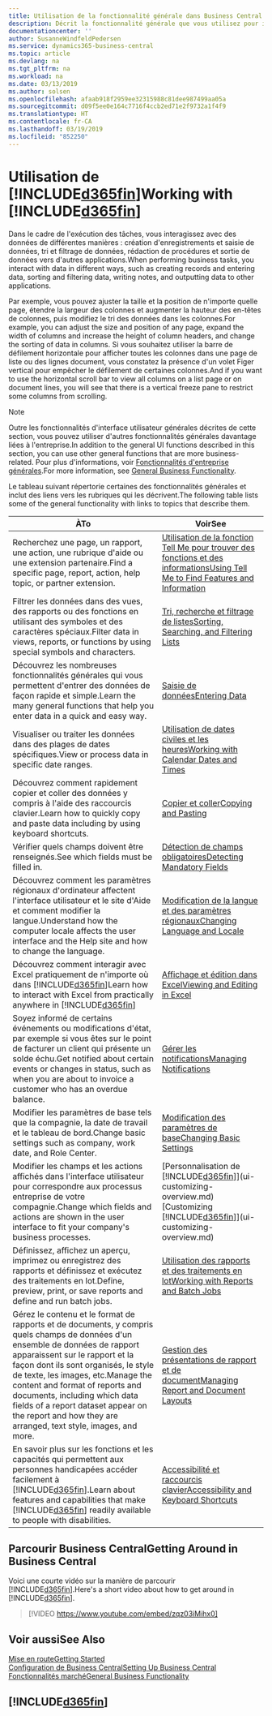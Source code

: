 ```yaml
---
title: Utilisation de la fonctionnalité générale dans Business Central | Microsoft Docs
description: Décrit la fonctionnalité générale que vous utilisez pour interagir avec des données dans Business Central, par exemple entrer les valeurs, trier les données, et modifier les vues.
documentationcenter: ''
author: SusanneWindfeldPedersen
ms.service: dynamics365-business-central
ms.topic: article
ms.devlang: na
ms.tgt_pltfrm: na
ms.workload: na
ms.date: 03/13/2019
ms.author: solsen
ms.openlocfilehash: afaab918f2959ee32315988c81dee987499aa05a
ms.sourcegitcommit: d09f5ee0e164c7716f4ccb2ed71e2f9732a1f4f9
ms.translationtype: HT
ms.contentlocale: fr-CA
ms.lasthandoff: 03/19/2019
ms.locfileid: "852250"
---
```

# <a name="working-with-included365finincludesd365finmdmd"></a><span data-ttu-id="716cc-103">Utilisation de [!INCLUDE[d365fin](includes/d365fin_md.md)]</span><span class="sxs-lookup"><span data-stu-id="716cc-103">Working with [!INCLUDE[d365fin](includes/d365fin_md.md)]</span></span>
<span data-ttu-id="716cc-104">Dans le cadre de l'exécution des tâches, vous interagissez avec des données de différentes manières : création d'enregistrements et saisie de données, tri et filtrage de données, rédaction de procédures et sortie de données vers d'autres applications.</span><span class="sxs-lookup"><span data-stu-id="716cc-104">When performing business tasks, you interact with data in different ways, such as creating records and entering data, sorting and filtering data, writing notes, and outputting data to other applications.</span></span>

<span data-ttu-id="716cc-105">Par exemple, vous pouvez ajuster la taille et la position de n'importe quelle page, étendre la largeur des colonnes et augmenter la hauteur des en-têtes de colonnes, puis modifiez le tri des données dans les colonnes.</span><span class="sxs-lookup"><span data-stu-id="716cc-105">For example, you can adjust the size and position of any page, expand the width of columns and increase the height of column headers, and change the sorting of data in columns.</span></span> <span data-ttu-id="716cc-106">Si vous souhaitez utiliser la barre de défilement horizontale pour afficher toutes les colonnes dans une page de liste ou des lignes document, vous constatez la présence d'un volet Figer vertical pour empêcher le défilement de certaines colonnes.</span><span class="sxs-lookup"><span data-stu-id="716cc-106">And if you want to use the horizontal scroll bar to view all columns on a list page or on document lines, you will see that there is a vertical freeze pane to restrict some columns from scrolling.</span></span>

> [!NOTE]
> <span data-ttu-id="716cc-107">Outre les fonctionnalités d'interface utilisateur générales décrites de cette section, vous pouvez utiliser d'autres fonctionnalités générales davantage liées à l'entreprise.</span><span class="sxs-lookup"><span data-stu-id="716cc-107">In addition to the general UI functions described in this section, you can use other general functions that are more business-related.</span></span> <span data-ttu-id="716cc-108">Pour plus d'informations, voir [Fonctionnalités d'entreprise générales](ui-across-business-areas.md).</span><span class="sxs-lookup"><span data-stu-id="716cc-108">For more information, see [General Business Functionality](ui-across-business-areas.md).</span></span>

<span data-ttu-id="716cc-109">Le tableau suivant répertorie certaines des fonctionnalités générales et inclut des liens vers les rubriques qui les décrivent.</span><span class="sxs-lookup"><span data-stu-id="716cc-109">The following table lists some of the general functionality with links to topics that describe them.</span></span>

| <span data-ttu-id="716cc-110">À</span><span class="sxs-lookup"><span data-stu-id="716cc-110">To</span></span> | <span data-ttu-id="716cc-111">Voir</span><span class="sxs-lookup"><span data-stu-id="716cc-111">See</span></span> |
| --- | --- |
| <span data-ttu-id="716cc-112">Recherchez une page, un rapport, une action, une rubrique d'aide ou une extension partenaire.</span><span class="sxs-lookup"><span data-stu-id="716cc-112">Find a specific page, report, action, help topic, or partner extension.</span></span> |[<span data-ttu-id="716cc-113">Utilisation de la fonction Tell Me pour trouver des fonctions et des informations</span><span class="sxs-lookup"><span data-stu-id="716cc-113">Using Tell Me to Find Features and Information</span></span>](ui-search.md) |
| <span data-ttu-id="716cc-114">Filtrer les données dans des vues, des rapports ou des fonctions en utilisant des symboles et des caractères spéciaux.</span><span class="sxs-lookup"><span data-stu-id="716cc-114">Filter data in views, reports, or functions by using special symbols and characters.</span></span> |[<span data-ttu-id="716cc-115">Tri, recherche et filtrage de listes</span><span class="sxs-lookup"><span data-stu-id="716cc-115">Sorting, Searching, and Filtering Lists</span></span>](ui-enter-criteria-filters.md) |
|<span data-ttu-id="716cc-116">Découvrez les nombreuses fonctionnalités générales qui vous permettent d'entrer des données de façon rapide et simple.</span><span class="sxs-lookup"><span data-stu-id="716cc-116">Learn the many general functions that help you enter data in a quick and easy way.</span></span>|[<span data-ttu-id="716cc-117">Saisie de données</span><span class="sxs-lookup"><span data-stu-id="716cc-117">Entering Data</span></span>](ui-enter-data.md)|
| <span data-ttu-id="716cc-118">Visualiser ou traiter les données dans des plages de dates spécifiques.</span><span class="sxs-lookup"><span data-stu-id="716cc-118">View or process data in specific date ranges.</span></span> |[<span data-ttu-id="716cc-119">Utilisation de dates civiles et les heures</span><span class="sxs-lookup"><span data-stu-id="716cc-119">Working with Calendar Dates and Times</span></span>](ui-enter-date-ranges.md) |
|<span data-ttu-id="716cc-120">Découvrez comment rapidement copier et coller des données y compris à l'aide des raccourcis clavier.</span><span class="sxs-lookup"><span data-stu-id="716cc-120">Learn how to quickly copy and paste data including by using keyboard shortcuts.</span></span>|[<span data-ttu-id="716cc-121">Copier et coller</span><span class="sxs-lookup"><span data-stu-id="716cc-121">Copying and Pasting</span></span>](ui-copy-paste.md)|
| <span data-ttu-id="716cc-122">Vérifier quels champs doivent être renseignés.</span><span class="sxs-lookup"><span data-stu-id="716cc-122">See which fields must be filled in.</span></span> |[<span data-ttu-id="716cc-123">Détection de champs obligatoires</span><span class="sxs-lookup"><span data-stu-id="716cc-123">Detecting Mandatory Fields</span></span>](ui-mandatory-fields.md) |
|<span data-ttu-id="716cc-124">Découvrez comment les paramètres régionaux d'ordinateur affectent l'interface utilisateur et le site d'Aide et comment modifier la langue.</span><span class="sxs-lookup"><span data-stu-id="716cc-124">Understand how the computer locale affects the user interface and the Help site and how to change the language.</span></span>|[<span data-ttu-id="716cc-125">Modification de la langue et des paramètres régionaux</span><span class="sxs-lookup"><span data-stu-id="716cc-125">Changing Language and Locale</span></span>](about-locale-language.md)|
|<span data-ttu-id="716cc-126">Découvrez comment interagir avec Excel pratiquement de n'importe où dans [!INCLUDE[d365fin](includes/d365fin_md.md)]</span><span class="sxs-lookup"><span data-stu-id="716cc-126">Learn how to interact with Excel from practically anywhere in [!INCLUDE[d365fin](includes/d365fin_md.md)]</span></span>|[<span data-ttu-id="716cc-127">Affichage et édition dans Excel</span><span class="sxs-lookup"><span data-stu-id="716cc-127">Viewing and Editing in Excel</span></span>](across-work-with-excel.md)|
|<span data-ttu-id="716cc-128">Soyez informé de certains événements ou modifications d'état, par exemple si vous êtes sur le point de facturer un client qui présente un solde échu.</span><span class="sxs-lookup"><span data-stu-id="716cc-128">Get notified about certain events or changes in status, such as when you are about to invoice a customer who has an overdue balance.</span></span>|[<span data-ttu-id="716cc-129">Gérer les notifications</span><span class="sxs-lookup"><span data-stu-id="716cc-129">Managing Notifications</span></span>](ui-smart-notifications.md)|
| <span data-ttu-id="716cc-130">Modifier les paramètres de base tels que la compagnie, la date de travail et le tableau de bord.</span><span class="sxs-lookup"><span data-stu-id="716cc-130">Change basic settings such as company, work date, and Role Center.</span></span> |[<span data-ttu-id="716cc-131">Modification des paramètres de base</span><span class="sxs-lookup"><span data-stu-id="716cc-131">Changing Basic Settings</span></span>](ui-change-basic-settings.md) |
| <span data-ttu-id="716cc-132">Modifier les champs et les actions affichés dans l'interface utilisateur pour correspondre aux processus entreprise de votre compagnie.</span><span class="sxs-lookup"><span data-stu-id="716cc-132">Change which fields and actions are shown in the user interface to fit your company's business processes.</span></span> |<span data-ttu-id="716cc-133">[Personnalisation de [!INCLUDE[d365fin](includes/d365fin_md.md)]](ui-customizing-overview.md)</span><span class="sxs-lookup"><span data-stu-id="716cc-133">[Customizing [!INCLUDE[d365fin](includes/d365fin_md.md)]](ui-customizing-overview.md)</span></span> |
|<span data-ttu-id="716cc-134">Définissez, affichez un aperçu, imprimez ou enregistrez des rapports et définissez et exécutez des traitements en lot.</span><span class="sxs-lookup"><span data-stu-id="716cc-134">Define, preview, print, or save reports and define and run batch jobs.</span></span>|[<span data-ttu-id="716cc-135">Utilisation des rapports et des traitements en lot</span><span class="sxs-lookup"><span data-stu-id="716cc-135">Working with Reports and Batch Jobs</span></span>](ui-work-report.md)|
| <span data-ttu-id="716cc-136">Gérez le contenu et le format de rapports et de documents, y compris quels champs de données d'un ensemble de données de rapport apparaissent sur le rapport et la façon dont ils sont organisés, le style de texte, les images, etc.</span><span class="sxs-lookup"><span data-stu-id="716cc-136">Manage the content and format of reports and documents, including which data fields of a report dataset appear on the report and how they are arranged, text style, images, and more.</span></span>|[<span data-ttu-id="716cc-137">Gestion des présentations de rapport et de document</span><span class="sxs-lookup"><span data-stu-id="716cc-137">Managing Report and Document Layouts</span></span>](ui-manage-report-layouts.md) |
|<span data-ttu-id="716cc-138">En savoir plus sur les fonctions et les capacités qui permettent aux personnes handicapées accéder facilement à [!INCLUDE[d365fin](includes/d365fin_md.md)].</span><span class="sxs-lookup"><span data-stu-id="716cc-138">Learn about features and capabilities that make [!INCLUDE[d365fin](includes/d365fin_md.md)] readily available to people with disabilities.</span></span>|[<span data-ttu-id="716cc-139">Accessibilité et raccourcis clavier</span><span class="sxs-lookup"><span data-stu-id="716cc-139">Accessibility and Keyboard Shortcuts</span></span>](ui-accessibility.md)|

## <a name="getting-around-in-business-central"></a><span data-ttu-id="716cc-140">Parcourir Business Central</span><span class="sxs-lookup"><span data-stu-id="716cc-140">Getting Around in Business Central</span></span>
<span data-ttu-id="716cc-141">Voici une courte vidéo sur la manière de parcourir [!INCLUDE[d365fin](includes/d365fin_md.md)].</span><span class="sxs-lookup"><span data-stu-id="716cc-141">Here's a short video about how to get around in [!INCLUDE[d365fin](includes/d365fin_md.md)].</span></span>

> [!VIDEO https://www.youtube.com/embed/zqz03iMihx0]

## <a name="see-also"></a><span data-ttu-id="716cc-142">Voir aussi</span><span class="sxs-lookup"><span data-stu-id="716cc-142">See Also</span></span>
[<span data-ttu-id="716cc-143">Mise en route</span><span class="sxs-lookup"><span data-stu-id="716cc-143">Getting Started</span></span>](product-get-started.md)  
[<span data-ttu-id="716cc-144">Configuration de Business Central</span><span class="sxs-lookup"><span data-stu-id="716cc-144">Setting Up Business Central</span></span>](setup.md)  
[<span data-ttu-id="716cc-145">Fonctionnalités marché</span><span class="sxs-lookup"><span data-stu-id="716cc-145">General Business Functionality</span></span>](ui-across-business-areas.md)  

## [!INCLUDE[d365fin](includes/free_trial_md.md)]  
